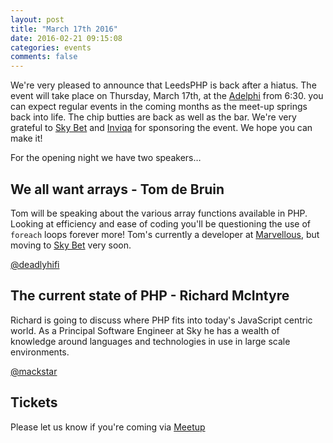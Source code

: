 ```yaml
---
layout: post
title: "March 17th 2016"
date: 2016-02-21 09:15:08
categories: events
comments: false
---
```

We're very pleased to announce that LeedsPHP is back after a hiatus. The event will take place on Thursday, March 17th, at the [Adelphi](https://www.theadelphileeds.co.uk/) from 6:30. you can expect regular events in the coming months as the meet-up springs back into life. The chip butties are back as well as the bar. We're very grateful to [Sky Bet](http://skybetcareers.com/about-us) and [Inviqa](http://inviqa.com/) for sponsoring the event. We hope you can make it!

For the opening night we have two speakers…

## We all want arrays - Tom de Bruin

Tom will be speaking about the various array functions available in PHP. Looking at efficiency and ease of coding you'll be questioning the use of `foreach` loops forever more! Tom's currently a developer at [Marvellous](https://wearemarvellous.com), but moving to [Sky Bet](http://skybetcareers.com/about-us) very soon.

[@deadlyhifi](https://twitter.com/deadlyhifi)

## The current state of PHP - Richard McIntyre

Richard is going to discuss where PHP fits into today's JavaScript centric world. As a Principal Software Engineer at Sky he has a wealth of knowledge around languages and technologies in use in large scale environments.

[@mackstar](https://twitter.com/mackstar)

## Tickets

Please let us know if you're coming via [Meetup](http://www.meetup.com/leedsphp/events/229061740/)
